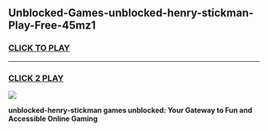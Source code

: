 
## Unblocked-Games-unblocked-henry-stickman-Play-Free-45mz1
<h3>
<a href="https://premium76.site?title=unblocked-henry-stickman&ref=18A1">CLICK TO PLAY</a></h3>
<hr>

<h3>
<a href="https://premium76.site?title=unblocked-henry-stickman&ref=18A1">CLICK 2 PLAY</a>
  
</h3>

<a href="https://premium76.site?title=unblocked-henry-stickman&ref=18A1"><img src="https://clearcache.store/games.png"></a>


**unblocked-henry-stickman games unblocked: Your Gateway to Fun and Accessible Online Gaming**

